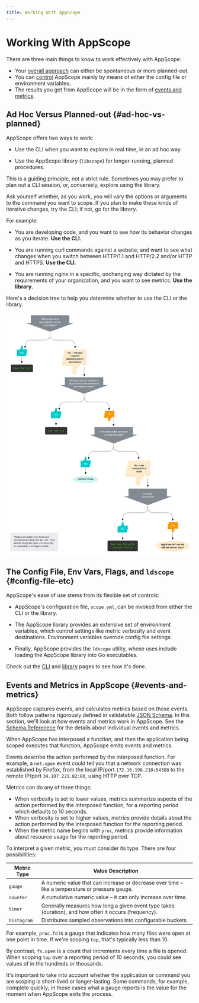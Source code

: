 ```yaml
---
title: Working With AppScope
---
```


# Working With AppScope

There are three main things to know to work effectively with AppScope:

* Your [overall approach](#ad-hoc-vs-planned) can either be spontaneous or more planned-out.
* You can [control](#config-file-etc) AppScope mainly by means of either the config file or environment variables.
* The results you get from AppScope will be in the form of [events and metrics](#events-and-metrics).

## Ad Hoc Versus Planned-out {#ad-hoc-vs-planned}

AppScope offers two ways to work:

* Use the CLI when you want to explore in real time, in an ad hoc way.

* Use the AppScope library (`libscope`) for longer-running, planned procedures. 

This is a guiding principle, not a strict rule. Sometimes you may prefer to plan out a CLI session, or, conversely, explore using the library.

Ask yourself whether, as you work, you will vary the options or arguments to the command you want to scope. If you plan to make these kinds of iterative changes, try the CLI; if not, go for the library.

For example:

* You are developing code, and you want to see how its behavior changes as you iterate. **Use the CLI.**

* You are running curl commands against a website, and want to see what changes when you switch between HTTP/1.1 and HTTP/2.2 and/or HTTP and HTTPS. **Use the CLI.** 

* You are running nginx in a specific, unchanging way dictated by the requirements of your organization, and you want to see metrics. **Use the library.**


Here's a decision tree to help you determine whether to use the CLI or the library.

![CLI vs. Library Decision Tree](./images/appscope_tree@2x.jpg)


## The Config File, Env Vars, Flags, and `ldscope` {#config-file-etc}

AppScope's ease of use stems from its flexible set of controls:

* AppScope's configuration file, `scope.yml`, can be invoked from either the CLI or the library.

* The AppScope library provides an extensive set of environment variables, which control settings like metric verbosity and event destinations. Environment variables override config file settings.

* Finally, AppScope provides the `ldscope` utility, whose uses include loading the AppScope library into Go executables.

Check out the [CLI](/docs/cli-using) and [library](/docs/library-using) pages to see how it's done.

## Events and Metrics in AppScope {#events-and-metrics}

AppScope captures events, and calculates metrics based on those events. Both follow patterns rigorously defined in validatable [JSON Schema](https://json-schema.org/). In this section, we'll look at how events and metrics work in AppScope. See the [Schema Referenece](schema-reference) for the details about individual events and metrics.

When AppScope has interposed a function, and then the application being scoped executes that function, AppScope emits events and metrics.

Events describe the action performed by the interposed function. For example, a `net.open` event could tell you that a network connection was established by Firefox, from the local IP/port `172.16.198.210:54388` to the remote IP/port `34.107.221.82:80`, using HTTP over TCP.

Metrics can do any of three things:
* When verbosity is set to lower values, metrics summarize aspects of the action performed by the interposed function, for a reporting period which defaults to 10 seconds.
* When verbosity is set to higher values, metrics provide details about the action performed by the interposed function for the reporting period.
* When the metric name begins with `proc`, metrics provide information about resource usage for the reporting period.
  
To interpret a given metric, you must consider its type. There are four possibilities:  

| Metric Type | Value Description |
|-------------|-------------------| 
| `gauge` | A numeric value that can increase or decrease over time – like a temperature or pressure gauge. |
| `counter` | A cumulative numeric value – it can only increase over time. |
| `timer` | Generally measures how long a given event type takes (duration), and how often it occurs (frequency). | 
| `histogram` | Distributes sampled observations into configurable buckets. |

For example, `proc.fd` is a gauge that indicates how many files were open at one point in time. If we're scoping `top`, that's typically less than 10.

By contrast, `fs.open` is a count that increments every time a file is opened. When scoping `top` over a reporting period of 10 seconds, you could see values of in the hundreds or thousands.

It's important to take into account whether the application or command you are scoping is short-lived or longer-lasting. Some commands, for example, complete quickly; in those cases what a gauge reports is the value for the moment when AppScope exits the process.

